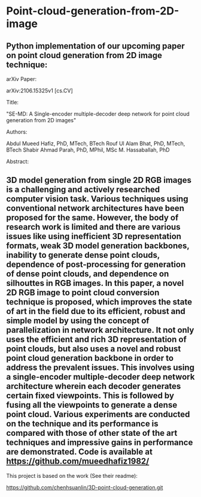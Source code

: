 # Point-cloud-generation-from-2D-image

Python implementation of our upcoming paper on point cloud generation from 2D image technique:
----------------------------------------------------------------------------------------------

arXiv Paper:

arXiv:2106.15325v1 [cs.CV]

Title:

"SE-MD: A Single-encoder multiple-decoder deep network for point cloud generation from 2D images"

Authors:

Abdul Mueed Hafiz, PhD, MTech, BTech
Rouf Ul Alam Bhat, PhD, MTech, BTech
Shabir Ahmad Parah, PhD, MPhil, MSc
M. Hassaballah, PhD

Abstract:

3D model generation from single 2D RGB images is a challenging and actively
researched computer vision task. Various techniques using conventional network
architectures have been proposed for the same. However, the body of research work is
limited and there are various issues like using inefficient 3D representation formats,
weak 3D model generation backbones, inability to generate dense point clouds,
dependence of post-processing for generation of dense point clouds, and dependence
on silhouttes in RGB images. In this paper, a novel 2D RGB image to point cloud
conversion technique is proposed, which improves the state of art in the field due to its
efficient, robust and simple model by using the concept of parallelization in network
architecture. It not only uses the efficient and rich 3D representation of point clouds,
but also uses a novel and robust point cloud generation backbone in order to address
the prevalent issues. This involves using a single-encoder multiple-decoder deep
network architecture wherein each decoder generates certain fixed viewpoints. This is
followed by fusing all the viewpoints to generate a dense point cloud. Various
experiments are conducted on the technique and its performance is compared with
those of other state of the art techniques and impressive gains in performance are
demonstrated. Code is available at https://github.com/mueedhafiz1982/
-------------------------------------------------------------------------------------------

This project is based on the work (See their readme):

https://github.com/chenhsuanlin/3D-point-cloud-generation.git
